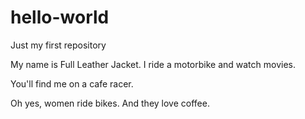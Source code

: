 # hello-world

Just my first repository

My name is Full Leather Jacket. I ride a motorbike and watch movies.

You'll find me on a cafe racer. 

Oh yes, women ride bikes.
And they love coffee. 
